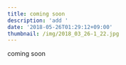 ```yaml
---
title: coming soon
description: 'add '
date: '2018-05-26T01:29:12+09:00'
thumbnail: /img/2018_03_26-1_22.jpg
---
```

coming soon
